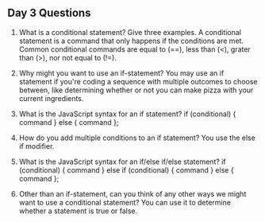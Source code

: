 ## Day 3 Questions

1. What is a conditional statement? Give three examples.
A conditional statement is a command that only happens if the conditions are met.
Common conditional commands are equal to (==), less than (<), grater than (>), nor not equal to (!=).
1. Why might you want to use an if-statement?
You may use an if statement if you're coding a sequence with multiple outcomes to choose between, like determining whether or not you can make pizza with your current ingredients.
1. What is the JavaScript syntax for an if statement?
if (conditional) {
  command
} else {
  command
};
1. How do you add multiple conditions to an if statement?
You use the else if modifier.
1. What is the JavaScript syntax for an if/else if/else statement?
if (conditional) {
  command
} else if (conditional) {
  command
} else {
  command
};

1. Other than an if-statement, can you think of any other ways we might want to use a conditional statement?
You can use it to determine whether a statement is true or false.
